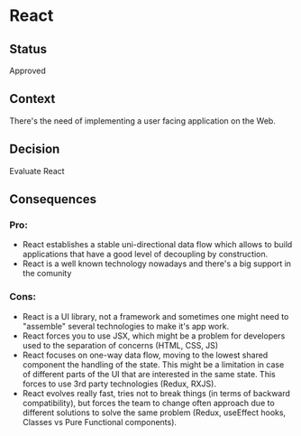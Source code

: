 # React

## Status

Approved

## Context

There's the need of implementing a user facing application on the Web.

## Decision

Evaluate React

## Consequences

### Pro: 
* React establishes a stable uni-directional data flow which allows to build applications that have a good level of decoupling by construction.
* React is a well known technology nowadays and there's a big support in the comunity


### Cons:
* React is a UI library, not a framework and sometimes one might need to "assemble" several technologies to make it's app work.
* React forces you to use JSX, which might be a problem for developers used to the separation of concerns (HTML, CSS, JS)
* React focuses on one-way data flow, moving to the lowest shared component the handling of the state. This might be a limitation in case of different parts of the UI that are interested in the same state. This forces to use 3rd party technologies (Redux, RXJS).
* React evolves really fast, tries not to break things (in terms of backward compatibility), but forces the team to change often approach due to different solutions to solve the same problem (Redux, useEffect hooks, Classes vs Pure Functional components).